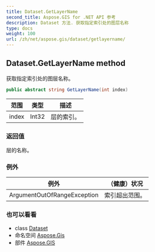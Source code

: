 ```yaml
---
title: Dataset.GetLayerName
second_title: Aspose.GIS for .NET API 参考
description: Dataset 方法. 获取指定索引处的图层名称
type: docs
weight: 100
url: /zh/net/aspose.gis/dataset/getlayername/
---
```

## Dataset.GetLayerName method

获取指定索引处的图层名称。

```csharp
public abstract string GetLayerName(int index)
```

| 范围 | 类型 | 描述 |
| --- | --- | --- |
| index | Int32 | 层的索引。 |

### 返回值

层的名称。

### 例外

| 例外 | （健康）状况 |
| --- | --- |
| ArgumentOutOfRangeException | 索引超出范围。 |

### 也可以看看

* class [Dataset](../)
* 命名空间 [Aspose.Gis](../../dataset/)
* 部件 [Aspose.GIS](../../../)


